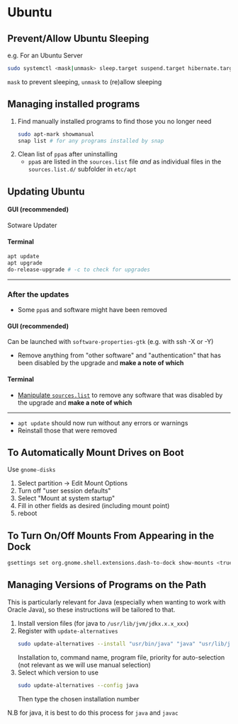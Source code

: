 # Ubuntu

## Prevent/Allow Ubuntu Sleeping
e.g. For an Ubuntu Server
```bash
sudo systemctl <mask|unmask> sleep.target suspend.target hibernate.target hybrid-sleep.target
```
`mask` to prevent sleeping, `unmask` to (re)allow sleeping

## Managing installed programs
1. Find manually installed programs to find those you no longer need
    ```bash
    sudo apt-mark showmanual
    snap list # for any programs installed by snap
    ```
2. Clean list of `ppa`s after uninstalling
    * `ppa`s are listed in the `sources.list` file *and* as individual files in the `sources.list.d/` subfolder in `etc/apt`

## Updating Ubuntu
#### GUI (recommended)
Sotware Updater

#### Terminal
```bash
apt update
apt upgrade
do-release-upgrade # -c to check for upgrades
```

---

### After the updates
* Some `ppa`s and software might have been removed
#### GUI (recommended)
Can be launched with `software-properties-gtk` (e.g. with ssh -X or -Y)
* Remove anything from "other software" and "authentication" that has been disabled by the upgrade and **make a note of which**

#### Terminal
* [Manipulate `sources.list`](#managing-installed-programs) to remove any software that was disabled by the upgrade and **make a note of which**

---

* `apt update` should now run without any errors or warnings
* Reinstall those that were removed

## To Automatically Mount Drives on Boot
Use `gnome-disks`
1. Select partition -> Edit Mount Options
2. Turn off "user session defaults"
3. Select "Mount at system startup"
4. Fill in other fields as desired (including mount point)
5. reboot

## To Turn On/Off Mounts From Appearing in the Dock
```bash
gsettings set org.gnome.shell.extensions.dash-to-dock show-mounts <true|false>
```

## Managing Versions of Programs on the Path
This is particularly relevant for Java (especially when wanting to work with Oracle Java), so these instructions will be tailored to that.

1. Install version files (for java to `/usr/lib/jvm/jdkx.x.x_xxx`)
2. Register with `update-alternatives`
    ```bash
    sudo update-alternatives --install "usr/bin/java" "java" "usr/lib/jvm/jdkx.x.x_xxx/bin/java" 1
    ```
    Installation to, command name, program file, priority for auto-selection (not relevant as we will use manual selection)
3. Select which version to use
    ```bash
    sudo update-alternatives --config java
    ```
    Then type the chosen installation number

N.B for java, it is best to do this process for `java` and `javac`
